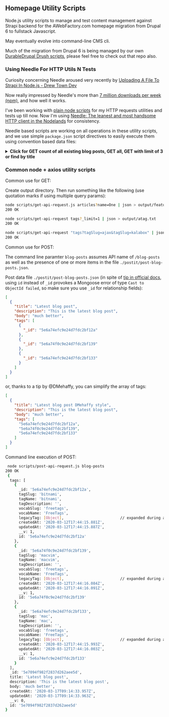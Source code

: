 ## Homepage Utility Scripts

Node.js utility scripts to manage and test content management against Strapi
backend for the AWebFactory.com homepage migration from Drupal 6 to fullstack
Javascript.

May eventually evolve into command-line CMS cli.

Much of the migration from Drupal 6 is being managed by our own
[DurableDrupal Drush scripts](https://github.com/DurableDrupal/drush-migration-scripts),
please feel free to check out that repo also.

### Using Needle For HTTP Utils N Tests

Curiosity concerning Needle aroused very recently by
[Uploading A File To Strapi In Node.js - Drew Town Dev](https://www.drewtown.dev/post/uploading-a-file-to-strapi-in-node-js/)

Now really impressed by Needle's more than
[7 million downloads per week (npm)](https://www.npmjs.com/package/needle), and
how well it works.

I've been working with
[plain node scripts](https://github.com/awebfactory/homepage-utility-scripts/tree/plain-node-scripts)
for my HTTP requests utilities and tests up till now. Now I'm using
[Needle: The leanest and most handsome HTTP client in the Nodelands](https://github.com/tomas/needle)
for consistency.

Needle based scripts are working on all operations in these utility scripts, and
we use simple `package.json` script directives to easily execute them using
convention based data files:

<details><summary><strong>Click for GET count of all existing blog posts, GET all, GET with limit of 3 or find by title</strong></summary>

<details><summary>Count (using Strapi `count` API)</summary>

```bash
yarn get blog-posts/count
yarn run v1.22.1
$ node needle-scripts/get-api-request blog-posts/count
9
Done in 0.21s.

yarn get tags/count
yarn run v1.22.1
$ node needle-scripts/get-api-request tags/count
178
Done in 0.21s.
```

</details>

<details><summary>Get (all)</summary>

```json
yarn get blog-posts
yarn run v1.22.1
$ node needle-scripts/get-api-request blog-posts
[
    {
        "tags": [],
        "_id": "5e3556739d28fe03758b1c0e",
        "title": "First blog post",
        "description": "This is the first blog post",
        "body": "adfadfadf",
        "createdAt": "2020-02-01T10:44:03.933Z",
        "updatedAt": "2020-02-04T11:30:25.602Z",
        "__v": 0,
        "id": "5e3556739d28fe03758b1c0e"
    },
    {
        "tags": [],
        "_id": "5e70891182f2837d262aee57",
        "title": "Third blog post",
        "description": "This is the third blog post",
        "body": "oh, so much better",
        "createdAt": "2020-03-17T08:23:45.413Z",
        "updatedAt": "2020-03-17T08:23:45.413Z",
        "__v": 0,
        "id": "5e70891182f2837d262aee57"
    },
]
```

</details>

<details><summary>GET with `filters`</summary>

We can also simply apply any Strapi API GET expression, including
[Strapi filters](https://strapi.io/documentation/3.0.0-beta.x/content-api/parameters.html#filters):

```json
 yarn get blog-posts?_limit=2
yarn run v1.22.1
$ node needle-scripts/get-api-request 'blog-posts?_limit=2'
[
    {
        "tags": [],
        "_id": "5e3556739d28fe03758b1c0e",
        "title": "First blog post",
        "description": "This is the first blog post",
        "body": "adfadfadf",
        "createdAt": "2020-02-01T10:44:03.933Z",
        "updatedAt": "2020-02-04T11:30:25.602Z",
        "__v": 0,
        "id": "5e3556739d28fe03758b1c0e"
    },
    {
        "tags": [],
        "_id": "5e70891182f2837d262aee57",
        "title": "Third blog post",
        "description": "This is the third blog post",
        "body": "oh, so much better",
        "createdAt": "2020-03-17T08:23:45.413Z",
        "updatedAt": "2020-03-17T08:23:45.413Z",
        "__v": 0,
        "id": "5e70891182f2837d262aee57"
    }
]
Done in 0.22s.
```

</details>

<details><summary>We can GET by id</summary>

```json
 yarn get blog-posts/5e70a09482f2837d262aee5e
yarn run v1.22.1
$ node needle-scripts/get-api-request blog-posts/5e70a09482f2837d262aee5e
{
    "tags": [
        {
            "_id": "5e6a74efc9e24d7fdc2bf12a",
            "tagSlug": "bitnami",
            "tagName": "bitnami",
            "tagDescription": "",
            "vocabSlug": "freetags",
            "vocabName": "FreeTags",
            "legacyTag": {
                "_id": "5e6a74efc9e24d7fdc2bf12b",
                "tagId": "173",
                "tagSlug": "bitnami",
                "tagName": "bitnami",
                "tagDescription": "",
                "vocabId": "3",
                "vocabSlug": "freetags",
                "vocabName": "FreeTags",
                "createdAt": "2020-03-12T17:44:15.883Z",
                "updatedAt": "2020-03-12T17:44:15.883Z",
                "__v": 0,
                "id": "5e6a74efc9e24d7fdc2bf12b"
            },
            "createdAt": "2020-03-12T17:44:15.881Z",
            "updatedAt": "2020-03-12T17:44:15.887Z",
            "__v": 1,
            "id": "5e6a74efc9e24d7fdc2bf12a"
        },
        {
            "_id": "5e6a74f0c9e24d7fdc2bf139",
            "tagSlug": "macvim",
            "tagName": "macvim",
            "tagDescription": "",
            "vocabSlug": "freetags",
            "vocabName": "FreeTags",
            "legacyTag": {
                "_id": "5e6a74f0c9e24d7fdc2bf13a",
                "tagId": "178",
                "tagSlug": "macvim",
                "tagName": "macvim",
                "tagDescription": "",
                "vocabId": "3",
                "vocabSlug": "freetags",
                "vocabName": "FreeTags",
                "createdAt": "2020-03-12T17:44:16.086Z",
                "updatedAt": "2020-03-12T17:44:16.086Z",
                "__v": 0,
                "id": "5e6a74f0c9e24d7fdc2bf13a"
            },
            "createdAt": "2020-03-12T17:44:16.084Z",
            "updatedAt": "2020-03-12T17:44:16.091Z",
            "__v": 1,
            "id": "5e6a74f0c9e24d7fdc2bf139"
        },
        {
            "_id": "5e6a74efc9e24d7fdc2bf133",
            "tagSlug": "mac",
            "tagName": "mac",
            "tagDescription": "",
            "vocabSlug": "freetags",
            "vocabName": "FreeTags",
            "legacyTag": {
                "_id": "5e6a74efc9e24d7fdc2bf134",
                "tagId": "176",
                "tagSlug": "mac",
                "tagName": "mac",
                "tagDescription": "",
                "vocabId": "3",
                "vocabSlug": "freetags",
                "vocabName": "FreeTags",
                "createdAt": "2020-03-12T17:44:15.996Z",
                "updatedAt": "2020-03-12T17:44:15.996Z",
                "__v": 0,
                "id": "5e6a74efc9e24d7fdc2bf134"
            },
            "createdAt": "2020-03-12T17:44:15.993Z",
            "updatedAt": "2020-03-12T17:44:16.003Z",
            "__v": 1,
            "id": "5e6a74efc9e24d7fdc2bf133"
        }
    ],
    "_id": "5e70a09482f2837d262aee5e",
    "title": "Latest blog post DMehaffy authored",
    "description": "This is the latest blog post",
    "body": "much better",
    "createdAt": "2020-03-17T10:04:04.172Z",
    "updatedAt": "2020-03-17T10:04:04.175Z",
    "__v": 0,
    "id": "5e70a09482f2837d262aee5e"
}
Done in 0.31s.
```

</details>

<details><summary>Or, using filters again, find the same blog post by title</summary>

````json
node needle-scripts/get-api-request 'blog-posts?title=Latest blog post DMehaffy authored'
[
    {
        "tags": [
            {
                "_id": "5e6a74efc9e24d7fdc2bf12a",
                "tagSlug": "bitnami",
                "tagName": "bitnami",
                "tagDescription": "",
                "vocabSlug": "freetags",
                "vocabName": "FreeTags",
                "legacyTag": {
                    "_id": "5e6a74efc9e24d7fdc2bf12b",
                    "tagId": "173",
                    "tagSlug": "bitnami",
                    "tagName": "bitnami",
                    "tagDescription": "",
                    "vocabId": "3",
                    "vocabSlug": "freetags",
                    "vocabName": "FreeTags",
                    "createdAt": "2020-03-12T17:44:15.883Z",
                    "updatedAt": "2020-03-12T17:44:15.883Z",
                    "__v": 0,
                    "id": "5e6a74efc9e24d7fdc2bf12b"

...

        "_id": "5e70a09482f2837d262aee5e",
        "title": "Latest blog post DMehaffy authored",
        "description": "This is the latest blog post",
        "body": "much better",
        "createdAt": "2020-03-17T10:04:04.172Z",
        "updatedAt": "2020-03-17T10:04:04.175Z",
        "__v": 0,
        "id": "5e70a09482f2837d262aee5e"
    }
]


</details>


</details>

<details><summary><strong>Click for POST, GET, PUT details</strong></summary>

First we do a POST a new blog post, then we note the `_id`, then `GET`, and
finally update with a `PUT`. Click to see details of each:

</details>

<details><summary><strong>&nbsp;&nbsp;&nbsp; 1: POST blog post</strong></summary>

```js
yarn post blog-posts
yarn run v1.22.1
$ node needle-scripts/post-api-request blog-posts
{
    "tags": [
        {
            "_id": "5e6a74efc9e24d7fdc2bf12a",
            "tagSlug": "bitnami",
            "tagName": "bitnami",
            "tagDescription": "",
            "vocabSlug": "freetags",
            "vocabName": "FreeTags",
            "legacyTag": {
                "_id": "5e6a74efc9e24d7fdc2bf12b",
                "tagId": "173",
                "tagSlug": "bitnami",
                "tagName": "bitnami",
                "tagDescription": "",
                "vocabId": "3",
                "vocabSlug": "freetags",
                "vocabName": "FreeTags",
                "createdAt": "2020-03-12T17:44:15.883Z",
                "updatedAt": "2020-03-12T17:44:15.883Z",
                "__v": 0,
                "id": "5e6a74efc9e24d7fdc2bf12b"
            },
            "createdAt": "2020-03-12T17:44:15.881Z",
            "updatedAt": "2020-03-12T17:44:15.887Z",
            "__v": 1,
            "id": "5e6a74efc9e24d7fdc2bf12a"
        },
        {
            "_id": "5e6a74efc9e24d7fdc2bf133",
            "tagSlug": "mac",
            "tagName": "mac",
            "tagDescription": "",
            "vocabSlug": "freetags",
            "vocabName": "FreeTags",
            "legacyTag": {
                "_id": "5e6a74efc9e24d7fdc2bf134",
                "tagId": "176",
                "tagSlug": "mac",
                "tagName": "mac",
                "tagDescription": "",
                "vocabId": "3",
                "vocabSlug": "freetags",
                "vocabName": "FreeTags",
                "createdAt": "2020-03-12T17:44:15.996Z",
                "updatedAt": "2020-03-12T17:44:15.996Z",
                "__v": 0,
                "id": "5e6a74efc9e24d7fdc2bf134"
            },
            "createdAt": "2020-03-12T17:44:15.993Z",
            "updatedAt": "2020-03-12T17:44:16.003Z",
            "__v": 1,
            "id": "5e6a74efc9e24d7fdc2bf133"
        }
    ],
    "_id": "5e74adc382f2837d262aee60",
    "title": "Pretty blog post",
    "description": "This is the prettiest blog post",
    "body": "much prettiester",
    "createdAt": "2020-03-20T11:49:23.436Z",
    "updatedAt": "2020-03-20T11:49:23.440Z",
    "__v": 0,
    "id": "5e74adc382f2837d262aee60"
}
Done in 0.33s.
````

</details>

<details><summary><strong>&nbsp;&nbsp;&nbsp; 2: GET blog post</strong></summary>

```js
yarn get blog-posts/5e74adc382f2837d262aee60
yarn run v1.22.1
$ node needle-scripts/get-api-request blog-posts/5e74adc382f2837d262aee60
{
    "tags": [
        {
            "_id": "5e6a74efc9e24d7fdc2bf12a",
            "tagSlug": "bitnami",
            "tagName": "bitnami",
            "tagDescription": "",
            "vocabSlug": "freetags",
            "vocabName": "FreeTags",
            "legacyTag": {
                "_id": "5e6a74efc9e24d7fdc2bf12b",
                "tagId": "173",
                "tagSlug": "bitnami",
                "tagName": "bitnami",
                "tagDescription": "",
                "vocabId": "3",
                "vocabSlug": "freetags",
                "vocabName": "FreeTags",
                "createdAt": "2020-03-12T17:44:15.883Z",
                "updatedAt": "2020-03-12T17:44:15.883Z",
                "__v": 0,
                "id": "5e6a74efc9e24d7fdc2bf12b"
            },
            "createdAt": "2020-03-12T17:44:15.881Z",
            "updatedAt": "2020-03-12T17:44:15.887Z",
            "__v": 1,
            "id": "5e6a74efc9e24d7fdc2bf12a"
        },
        {
            "_id": "5e6a74efc9e24d7fdc2bf133",
            "tagSlug": "mac",
            "tagName": "mac",
            "tagDescription": "",
            "vocabSlug": "freetags",
            "vocabName": "FreeTags",
            "legacyTag": {
                "_id": "5e6a74efc9e24d7fdc2bf134",
                "tagId": "176",
                "tagSlug": "mac",
                "tagName": "mac",
                "tagDescription": "",
                "vocabId": "3",
                "vocabSlug": "freetags",
                "vocabName": "FreeTags",
                "createdAt": "2020-03-12T17:44:15.996Z",
                "updatedAt": "2020-03-12T17:44:15.996Z",
                "__v": 0,
                "id": "5e6a74efc9e24d7fdc2bf134"
            },
            "createdAt": "2020-03-12T17:44:15.993Z",
            "updatedAt": "2020-03-12T17:44:16.003Z",
            "__v": 1,
            "id": "5e6a74efc9e24d7fdc2bf133"
        }
    ],
    "_id": "5e74adc382f2837d262aee60",
    "title": "Pretty blog post",
    "description": "This is the prettiest blog post",
    "body": "much prettiester",
    "createdAt": "2020-03-20T11:49:23.436Z",
    "updatedAt": "2020-03-20T11:49:23.440Z",
    "__v": 0,
    "id": "5e74adc382f2837d262aee60"
}
Done in 0.45s.
```

</details>

<details><summary><strong>&nbsp;&nbsp;&nbsp; 3 (first update): PUT blog post, check interactively</strong></summary>

Given this data file:

```js
cat postit/put-blog-posts.json
[
  {
    "_id": "5e74adc382f2837d262aee60",
    "title": "Pretty blog post, really",
    "description": "This is the prettiest blog post, really",
    "body": "much prettier, really",
    "tags": ["5e6a74efc9e24d7fdc2bf12a", "5e6a74efc9e24d7fdc2bf133"]
  }
]
```

We update the blog post:

```js
yarn put blog-posts
yarn run v1.22.1
$ node needle-scripts/put-api-request blog-posts
{
    "tags": [
        {
            "_id": "5e6a74efc9e24d7fdc2bf12a",
            "tagSlug": "bitnami",
            "tagName": "bitnami",
            "tagDescription": "",
            "vocabSlug": "freetags",
            "vocabName": "FreeTags",
            "legacyTag": {
                "_id": "5e6a74efc9e24d7fdc2bf12b",
                "tagId": "173",
                "tagSlug": "bitnami",
                "tagName": "bitnami",
                "tagDescription": "",
                "vocabId": "3",
                "vocabSlug": "freetags",
                "vocabName": "FreeTags",
                "createdAt": "2020-03-12T17:44:15.883Z",
                "updatedAt": "2020-03-12T17:44:15.883Z",
                "__v": 0,
                "id": "5e6a74efc9e24d7fdc2bf12b"
            },
            "createdAt": "2020-03-12T17:44:15.881Z",
            "updatedAt": "2020-03-12T17:44:15.887Z",
            "__v": 1,
            "id": "5e6a74efc9e24d7fdc2bf12a"
        },
        {
            "_id": "5e6a74efc9e24d7fdc2bf133",
            "tagSlug": "mac",
            "tagName": "mac",
            "tagDescription": "",
            "vocabSlug": "freetags",
            "vocabName": "FreeTags",
            "legacyTag": {
                "_id": "5e6a74efc9e24d7fdc2bf134",
                "tagId": "176",
                "tagSlug": "mac",
                "tagName": "mac",
                "tagDescription": "",
                "vocabId": "3",
                "vocabSlug": "freetags",
                "vocabName": "FreeTags",
                "createdAt": "2020-03-12T17:44:15.996Z",
                "updatedAt": "2020-03-12T17:44:15.996Z",
                "__v": 0,
                "id": "5e6a74efc9e24d7fdc2bf134"
            },
            "createdAt": "2020-03-12T17:44:15.993Z",
            "updatedAt": "2020-03-12T17:44:16.003Z",
            "__v": 1,
            "id": "5e6a74efc9e24d7fdc2bf133"
        }
    ],
    "_id": "5e74adc382f2837d262aee60",
    "title": "Pretty blog post, really",
    "description": "This is the prettiest blog post, really",
    "body": "much prettier, really",
    "createdAt": "2020-03-20T11:49:23.436Z",
    "updatedAt": "2020-03-20T14:00:05.440Z",
    "__v": 0,
    "id": "5e74adc382f2837d262aee60"
}
Done in 0.28s.
```

And we confirm that the change is indeed registered in the Admin UI.

</details>

<details><summary><strong>&nbsp;&nbsp;&nbsp; 3 (second update): PUT blog post, check interactively</strong></summary>

Given data file:

```js
;[
  {
    _id: '5e74adc382f2837d262aee60',
    title: 'Pretty blog post, really',
    description: 'This is the prettiest blog post, really',
    body: 'much prettier, really',
    tags: [
      {
        _id: '5e6a74efc9e24d7fdc2bf12a',
      },
      {
        _id: '5e6a74f0c9e24d7fdc2bf139',
      },
      {
        _id: '5e6a74efc9e24d7fdc2bf133',
      },
    ],
  },
]
```

We update with an additional tag:

```js
yarn put blog-posts
yarn run v1.22.1
$ node needle-scripts/put-api-request blog-posts
{
    "tags": [
        {
            "_id": "5e6a74efc9e24d7fdc2bf12a",
            "tagSlug": "bitnami",
            "tagName": "bitnami",
            "tagDescription": "",
            "vocabSlug": "freetags",
            "vocabName": "FreeTags",
            "legacyTag": {
                "_id": "5e6a74efc9e24d7fdc2bf12b",
                "tagId": "173",
                "tagSlug": "bitnami",
                "tagName": "bitnami",
                "tagDescription": "",
                "vocabId": "3",
                "vocabSlug": "freetags",
                "vocabName": "FreeTags",
                "createdAt": "2020-03-12T17:44:15.883Z",
                "updatedAt": "2020-03-12T17:44:15.883Z",
                "__v": 0,
                "id": "5e6a74efc9e24d7fdc2bf12b"
            },
            "createdAt": "2020-03-12T17:44:15.881Z",
            "updatedAt": "2020-03-12T17:44:15.887Z",
            "__v": 1,
            "id": "5e6a74efc9e24d7fdc2bf12a"
        },
        {
            "_id": "5e6a74f0c9e24d7fdc2bf139",
            "tagSlug": "macvim",
            "tagName": "macvim",
            "tagDescription": "",
            "vocabSlug": "freetags",
            "vocabName": "FreeTags",
            "legacyTag": {
                "_id": "5e6a74f0c9e24d7fdc2bf13a",
                "tagId": "178",
                "tagSlug": "macvim",
                "tagName": "macvim",
                "tagDescription": "",
                "vocabId": "3",
                "vocabSlug": "freetags",
                "vocabName": "FreeTags",
                "createdAt": "2020-03-12T17:44:16.086Z",
                "updatedAt": "2020-03-12T17:44:16.086Z",
                "__v": 0,
                "id": "5e6a74f0c9e24d7fdc2bf13a"
            },
            "createdAt": "2020-03-12T17:44:16.084Z",
            "updatedAt": "2020-03-12T17:44:16.091Z",
            "__v": 1,
            "id": "5e6a74f0c9e24d7fdc2bf139"
        },
        {
            "_id": "5e6a74efc9e24d7fdc2bf133",
            "tagSlug": "mac",
            "tagName": "mac",
            "tagDescription": "",
            "vocabSlug": "freetags",
            "vocabName": "FreeTags",
            "legacyTag": {
                "_id": "5e6a74efc9e24d7fdc2bf134",
                "tagId": "176",
                "tagSlug": "mac",
                "tagName": "mac",
                "tagDescription": "",
                "vocabId": "3",
                "vocabSlug": "freetags",
                "vocabName": "FreeTags",
                "createdAt": "2020-03-12T17:44:15.996Z",
                "updatedAt": "2020-03-12T17:44:15.996Z",
                "__v": 0,
                "id": "5e6a74efc9e24d7fdc2bf134"
            },
            "createdAt": "2020-03-12T17:44:15.993Z",
            "updatedAt": "2020-03-12T17:44:16.003Z",
            "__v": 1,
            "id": "5e6a74efc9e24d7fdc2bf133"
        }
    ],
    "_id": "5e74adc382f2837d262aee60",
    "title": "Pretty blog post, really",
    "description": "This is the prettiest blog post, really",
    "body": "much prettier, really",
    "createdAt": "2020-03-20T11:49:23.436Z",
    "updatedAt": "2020-03-20T14:16:52.119Z",
    "__v": 0,
    "id": "5e74adc382f2837d262aee60"
}
Done in 0.47s.
```

And confirm the change in interactive Admin UI

</details>

<details><summary><strong>&nbsp;&nbsp;&nbsp; 3 (third update): PUT blog post, check interactively</strong></summary>

Given data file:

```js
cat postit/put-blog-posts.json
[
  {
    "_id": "5e74adc382f2837d262aee60",
    "title": "Pretty blog post, look ma, no tags!",
    "description": "This is the prettiest blog post, really: no tags",
    "body": "much prettier, really, without tags",
    "tags": []
  },
  {
    "_id": "5e708e5b82f2837d262aee5b",
    "title": "Fourth blog post with more tags",
    "description": "This is the fourth blog post with more tags",
    "body": "much better with more tags",
    "tags": [
      {
        "_id": "5e6a74efc9e24d7fdc2bf12a"
      },
      {
        "_id": "5e6a74f0c9e24d7fdc2bf139"
      },
      {
        "_id": "5e6a74efc9e24d7fdc2bf133"
      }
    ]
  },
  {
    "_id": "5e708e5b82f2837d262aee5c",
    "title": "Fifth blog post with more tags",
    "description": "This is the fifth blog post with more tags",
    "body": "oh, so much better with more tags",
    "tags": [
      {
        "_id": "5e6a74efc9e24d7fdc2bf12a"
      },
      {
        "_id": "5e6a74f0c9e24d7fdc2bf139"
      },
      {
        "_id": "5e6a74efc9e24d7fdc2bf133"
      }
    ]
  }
]

```

We update multiple blog posts

```js
 yarn put blog-posts
yarn run v1.22.1
$ node needle-scripts/put-api-request blog-posts
{
    "tags": [
        {
            "_id": "5e6a74efc9e24d7fdc2bf12a",
            "tagSlug": "bitnami",
            "tagName": "bitnami",
            "tagDescription": "",
            "vocabSlug": "freetags",
            "vocabName": "FreeTags",
            "legacyTag": {
                "_id": "5e6a74efc9e24d7fdc2bf12b",
                "tagId": "173",
                "tagSlug": "bitnami",
                "tagName": "bitnami",
                "tagDescription": "",
                "vocabId": "3",
                "vocabSlug": "freetags",
                "vocabName": "FreeTags",
                "createdAt": "2020-03-12T17:44:15.883Z",
                "updatedAt": "2020-03-12T17:44:15.883Z",
                "__v": 0,
                "id": "5e6a74efc9e24d7fdc2bf12b"
            },
            "createdAt": "2020-03-12T17:44:15.881Z",
            "updatedAt": "2020-03-12T17:44:15.887Z",
            "__v": 1,
            "id": "5e6a74efc9e24d7fdc2bf12a"
        },
        {
            "_id": "5e6a74f0c9e24d7fdc2bf139",
            "tagSlug": "macvim",
            "tagName": "macvim",
            "tagDescription": "",
            "vocabSlug": "freetags",
            "vocabName": "FreeTags",
            "legacyTag": {
                "_id": "5e6a74f0c9e24d7fdc2bf13a",
                "tagId": "178",
                "tagSlug": "macvim",
                "tagName": "macvim",
                "tagDescription": "",
                "vocabId": "3",
                "vocabSlug": "freetags",
                "vocabName": "FreeTags",
                "createdAt": "2020-03-12T17:44:16.086Z",
                "updatedAt": "2020-03-12T17:44:16.086Z",
                "__v": 0,
                "id": "5e6a74f0c9e24d7fdc2bf13a"
            },
            "createdAt": "2020-03-12T17:44:16.084Z",
            "updatedAt": "2020-03-12T17:44:16.091Z",
            "__v": 1,
            "id": "5e6a74f0c9e24d7fdc2bf139"
        },
        {
            "_id": "5e6a74efc9e24d7fdc2bf133",
            "tagSlug": "mac",
            "tagName": "mac",
            "tagDescription": "",
            "vocabSlug": "freetags",
            "vocabName": "FreeTags",
            "legacyTag": {
                "_id": "5e6a74efc9e24d7fdc2bf134",
                "tagId": "176",
                "tagSlug": "mac",
                "tagName": "mac",
                "tagDescription": "",
                "vocabId": "3",
                "vocabSlug": "freetags",
                "vocabName": "FreeTags",
                "createdAt": "2020-03-12T17:44:15.996Z",
                "updatedAt": "2020-03-12T17:44:15.996Z",
                "__v": 0,
                "id": "5e6a74efc9e24d7fdc2bf134"
            },
            "createdAt": "2020-03-12T17:44:15.993Z",
            "updatedAt": "2020-03-12T17:44:16.003Z",
            "__v": 1,
            "id": "5e6a74efc9e24d7fdc2bf133"
        }
    ],
    "_id": "5e708e5b82f2837d262aee5b",
    "title": "Fourth blog post with more tags",
    "description": "This is the fourth blog post with more tags",
    "body": "much better with more tags",
    "createdAt": "2020-03-17T08:46:19.178Z",
    "updatedAt": "2020-03-20T14:32:34.523Z",
    "__v": 0,
    "id": "5e708e5b82f2837d262aee5b"
}
{
    "tags": [
        {
            "_id": "5e6a74efc9e24d7fdc2bf12a",
            "tagSlug": "bitnami",
            "tagName": "bitnami",
            "tagDescription": "",
            "vocabSlug": "freetags",
            "vocabName": "FreeTags",
            "legacyTag": {
                "_id": "5e6a74efc9e24d7fdc2bf12b",
                "tagId": "173",
                "tagSlug": "bitnami",
                "tagName": "bitnami",
                "tagDescription": "",
                "vocabId": "3",
                "vocabSlug": "freetags",
                "vocabName": "FreeTags",
                "createdAt": "2020-03-12T17:44:15.883Z",
                "updatedAt": "2020-03-12T17:44:15.883Z",
                "__v": 0,
                "id": "5e6a74efc9e24d7fdc2bf12b"
            },
            "createdAt": "2020-03-12T17:44:15.881Z",
            "updatedAt": "2020-03-12T17:44:15.887Z",
            "__v": 1,
            "id": "5e6a74efc9e24d7fdc2bf12a"
        },
        {
            "_id": "5e6a74f0c9e24d7fdc2bf139",
            "tagSlug": "macvim",
            "tagName": "macvim",
            "tagDescription": "",
            "vocabSlug": "freetags",
            "vocabName": "FreeTags",
            "legacyTag": {
                "_id": "5e6a74f0c9e24d7fdc2bf13a",
                "tagId": "178",
                "tagSlug": "macvim",
                "tagName": "macvim",
                "tagDescription": "",
                "vocabId": "3",
                "vocabSlug": "freetags",
                "vocabName": "FreeTags",
                "createdAt": "2020-03-12T17:44:16.086Z",
                "updatedAt": "2020-03-12T17:44:16.086Z",
                "__v": 0,
                "id": "5e6a74f0c9e24d7fdc2bf13a"
            },
            "createdAt": "2020-03-12T17:44:16.084Z",
            "updatedAt": "2020-03-12T17:44:16.091Z",
            "__v": 1,
            "id": "5e6a74f0c9e24d7fdc2bf139"
        },
        {
            "_id": "5e6a74efc9e24d7fdc2bf133",
            "tagSlug": "mac",
            "tagName": "mac",
            "tagDescription": "",
            "vocabSlug": "freetags",
            "vocabName": "FreeTags",
            "legacyTag": {
                "_id": "5e6a74efc9e24d7fdc2bf134",
                "tagId": "176",
                "tagSlug": "mac",
                "tagName": "mac",
                "tagDescription": "",
                "vocabId": "3",
                "vocabSlug": "freetags",
                "vocabName": "FreeTags",
                "createdAt": "2020-03-12T17:44:15.996Z",
                "updatedAt": "2020-03-12T17:44:15.996Z",
                "__v": 0,
                "id": "5e6a74efc9e24d7fdc2bf134"
            },
            "createdAt": "2020-03-12T17:44:15.993Z",
            "updatedAt": "2020-03-12T17:44:16.003Z",
            "__v": 1,
            "id": "5e6a74efc9e24d7fdc2bf133"
        }
    ],
    "_id": "5e708e5b82f2837d262aee5c",
    "title": "Fifth blog post with more tags",
    "description": "This is the fifth blog post with more tags",
    "body": "oh, so much better with more tags",
    "createdAt": "2020-03-17T08:46:19.256Z",
    "updatedAt": "2020-03-20T14:32:34.548Z",
    "__v": 0,
    "id": "5e708e5b82f2837d262aee5c"
}
{
    "tags": [],
    "_id": "5e74adc382f2837d262aee60",
    "title": "Pretty blog post, look ma, no tags!",
    "description": "This is the prettiest blog post, really: no tags",
    "body": "much prettier, really, without tags",
    "createdAt": "2020-03-20T11:49:23.436Z",
    "updatedAt": "2020-03-20T14:32:34.596Z",
    "__v": 0,
    "id": "5e74adc382f2837d262aee60"
}
Done in 0.31s.
```

</details>

</details>

### Common node + axios utility scripts

Common use for GET:

Create output directory. Then run something like the following (use quotation
marks if using multiple query params):

```bash
node scripts/get-api-request.js articles?name=One | json > output/featured.txt
200 OK

node scripts/get-api-request tags?_limit=1 | json > output/atag.txt
200 OK

node scripts/get-api-request "tags?tagSlug=ajax&tagSlug=kalabox" | json > output/2tags.txt
200 OK
```

Common use for POST:

The command line paramter `blog-posts` assumes API name of `/blog-posts` as well
as the presence of one or more items in the file
`./postit/post-blog-posts.json`.

Post data file `./postit/post-blog-posts.json` (in spite of
[tip in official docs](https://strapi.io/documentation/3.0.0-beta.x/content-api/api-endpoints.html),
using `id` instead of `_id` provokes a Mongoose error of type
`Cast to ObjectId failed`, so make sure you use `_id` for relationship fields):

```json
[
  {
    "title": "Latest blog post",
    "description": "This is the latest blog post",
    "body": "much better",
    "tags": [
      {
        "_id": "5e6a74efc9e24d7fdc2bf12a"
      },
      {
        "_id": "5e6a74f0c9e24d7fdc2bf139"
      },
      {
        "_id": "5e6a74efc9e24d7fdc2bf133"
      }
    ]
  }
]
```

or, thanks to a tip by @DMehaffy, you can simplify the array of tags:

```json
[
  {
    "title": "Latest blog post DMehaffy style",
    "description": "This is the latest blog post",
    "body": "much better",
    "tags": [
      "5e6a74efc9e24d7fdc2bf12a",
      "5e6a74f0c9e24d7fdc2bf139",
      "5e6a74efc9e24d7fdc2bf133"
    ]
  }
]
```

Command line execution of POST:

```bash
 node scripts/post-api-request.js blog-posts
200 OK
 {
  tags: [
    {
      _id: '5e6a74efc9e24d7fdc2bf12a',
      tagSlug: 'bitnami',
      tagName: 'bitnami',
      tagDescription: '',
      vocabSlug: 'freetags',
      vocabName: 'FreeTags',
      legacyTag: [Object],                         // expanded during actual execution
      createdAt: '2020-03-12T17:44:15.881Z',
      updatedAt: '2020-03-12T17:44:15.887Z',
      __v: 1,
      id: '5e6a74efc9e24d7fdc2bf12a'
    },
    {
      _id: '5e6a74f0c9e24d7fdc2bf139',
      tagSlug: 'macvim',
      tagName: 'macvim',
      tagDescription: '',
      vocabSlug: 'freetags',
      vocabName: 'FreeTags',
      legacyTag: [Object],                         // expanded during actual execution
      createdAt: '2020-03-12T17:44:16.084Z',
      updatedAt: '2020-03-12T17:44:16.091Z',
      __v: 1,
      id: '5e6a74f0c9e24d7fdc2bf139'
    },
    {
      _id: '5e6a74efc9e24d7fdc2bf133',
      tagSlug: 'mac',
      tagName: 'mac',
      tagDescription: '',
      vocabSlug: 'freetags',
      vocabName: 'FreeTags',
      legacyTag: [Object],                         // expanded during actual execution
      createdAt: '2020-03-12T17:44:15.993Z',
      updatedAt: '2020-03-12T17:44:16.003Z',
      __v: 1,
      id: '5e6a74efc9e24d7fdc2bf133'
    }
  ],
  _id: '5e7094f982f2837d262aee5d',
  title: 'Latest blog post',
  description: 'This is the latest blog post',
  body: 'much better',
  createdAt: '2020-03-17T09:14:33.957Z',
  updatedAt: '2020-03-17T09:14:33.963Z',
  __v: 0,
  id: '5e7094f982f2837d262aee5d'
}
```
